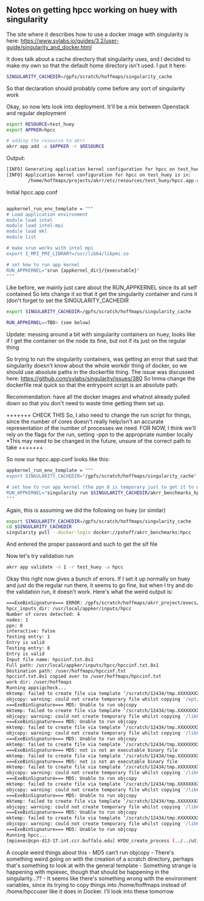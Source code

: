 ## Notes on getting hpcc working on huey with singularity

The site where it describes how to use a docker image with singularity is here: https://www.sylabs.io/guides/3.2/user-guide/singularity_and_docker.html

It does talk about a cache directory that singularity uses, and I decided to make my own so that the default home directory isn't used. I put it here:

```bash
SINGULARITY_CACHEDIR=/gpfs/scratch/hoffmaps/singularity_cache
```
So that declaration should probably come before any sort of singularity work


Okay, so now lets look into deployment. It'll be a mix between Openstack and regular deployment
```bash
export RESOURCE=test_huey
export APPKER=hpcc

# adding the resource to akrr
akrr app add -a $APPKER -r $RESOURCE
```
Output:
```bash
[INFO] Generating application kernel configuration for hpcc on test_huey
[INFO] Application kernel configuration for hpcc on test_huey is in: 
        /home/hoffmaps/projects/akrr/etc/resources/test_huey/hpcc.app.conf

```
Initial hpcc.app.conf
```bash

appkernel_run_env_template = """
# Load application environment
module load intel
module load intel-mpi
module load mkl
module list

# make srun works with intel mpi
export I_MPI_PMI_LIBRARY=/usr/lib64/libpmi.so

# set how to run app kernel
RUN_APPKERNEL="srun {appkernel_dir}/{executable}"
"""

```

Like before, we mainly just care about the RUN_APPKERNEL since its all self contained
So lets change it so that it get the singularity container and runs it (don't forget to set the SINGULARITY_CACHEDIR
```bash
export SINGULARITY_CACHEDIR=/gpfs/scratch/hoffmaps/singularity_cache

RUN_APPKERNEL=<TBD> (see below)
```
Update: messing around a bit with singularity containers on huey, looks like if I get the container on the node its fine, but not if its just on the regular thing

So trying to run the singularity containers, was getting an error that said that singularity doesn't know about the whole workdir thing of docker, so we should use absolute paths in the dockerfile thing. The issue was discussed here: https://github.com/sylabs/singularity/issues/380
So Imma change the dockerfile real quick so that the entrypoint script is an absolute path.

Recommendation: have all the docker images and whatnot already pulled down so that you don't need to waste time getting them set up.

+++++++ CHECK THIS
So, I also need to change the run script for things, since the number of cores doesn't really help/isn't an accurate representation of the number of processes we need. FOR NOW, I think we'll rely on the flags for the run, setting -ppn to the appropriate number locally
*This may need to be changed in the future, unsure of the correct path to take
+++++++

So now our hpcc.app.conf looks like this:
```bash
appkernel_run_env_template = """
export SINGULARITY_CACHEDIR="/gpfs/scratch/hoffmaps/singularity_cache"

# set how to run app kernel (the ppn 8 is temporary just to get it to work, to be changed in future)
RUN_APPKERNEL="singularity run $SINGULARITY_CACHEDIR/akrr_benchmarks_hpcc.sif -ppn 8"
"""
```
Again, this is assuming we did the following on huey (or similar)
```bash
export SINGULARITY_CACHEDIR=/gpfs/scratch/hoffmaps/singularity_cache
cd $SINGULARITY_CACHEDIR
singularity pull --docker-login docker://pshoff/akrr_benchmarks:hpcc 

```
And entered the proper password and such to get the sif file

Now let's try validation run 
```bash
akrr app validate -n 1 -r test_huey -a hpcc


```
Okay this right now gives a bunch of errors. If I set it up normally on huey and just do the regular run there, it seems to go fine, but when I try and do the validation run, it doesn't work. Here's what the weird output is:

```bash
===ExeBinSignature=== ERROR: /gpfs/scratch/hoffmaps/akrr_project/execs/hpcc/hpcc is not an executable binary file
hpcc_inputs_dir: /usr/local/appker/inputs/hpcc
Number of cores detected: 4
nodes: 1
ppn: 8
interactive: false
Testing entry: 1
Entry is valid
Testing entry: 8
Entry is valid
Input file name: hpccinf.txt.8x1
Full path: /usr/local/appker/inputs/hpcc/hpccinf.txt.8x1
Destination path: /user/hoffmaps/hpccinf.txt
hpccinf.txt.8x1 copied over to /user/hoffmaps/hpccinf.txt
work dir: /user/hoffmaps
Running appsigcheck...
mktemp: failed to create file via template ‘/scratch/12434/tmp.XXXXXXXXXX’: No such file or directory
objcopy: warning: could not create temporary file whilst copying '/opt/appker/execs/hpcc-1.5.0/hpcc', (error: Read-only file system)
===ExeBinSignature=== MD5: Unable to run objcopy
mktemp: failed to create file via template ‘/scratch/12434/tmp.XXXXXXXXXX’: No such file or directory
objcopy: warning: could not create temporary file whilst copying '/lib64/libpthread.so.0', (error: Read-only file system)
===ExeBinSignature=== MD5: Unable to run objcopy
mktemp: failed to create file via template ‘/scratch/12434/tmp.XXXXXXXXXX’: No such file or directory
objcopy: warning: could not create temporary file whilst copying '/lib64/libm.so.6', (error: Read-only file system)
===ExeBinSignature=== MD5: Unable to run objcopy
mktemp: failed to create file via template ‘/scratch/12434/tmp.XXXXXXXXXX’: No such file or directory
===ExeBinSignature=== MD5: not is not an executable binary file
mktemp: failed to create file via template ‘/scratch/12434/tmp.XXXXXXXXXX’: No such file or directory
===ExeBinSignature=== MD5: not is not an executable binary file
mktemp: failed to create file via template ‘/scratch/12434/tmp.XXXXXXXXXX’: No such file or directory
objcopy: warning: could not create temporary file whilst copying '/lib64/libdl.so.2', (error: Read-only file system)
===ExeBinSignature=== MD5: Unable to run objcopy
mktemp: failed to create file via template ‘/scratch/12434/tmp.XXXXXXXXXX’: No such file or directory
objcopy: warning: could not create temporary file whilst copying '/lib64/librt.so.1', (error: Read-only file system)
===ExeBinSignature=== MD5: Unable to run objcopy
mktemp: failed to create file via template ‘/scratch/12434/tmp.XXXXXXXXXX’: No such file or directory
objcopy: warning: could not create temporary file whilst copying '/lib64/libgcc_s.so.1', (error: Read-only file system)
===ExeBinSignature=== MD5: Unable to run objcopy
mktemp: failed to create file via template ‘/scratch/12434/tmp.XXXXXXXXXX’: No such file or directory
objcopy: warning: could not create temporary file whilst copying '/lib64/libc.so.6', (error: Read-only file system)
===ExeBinSignature=== MD5: Unable to run objcopy
Running hpcc...
[mpiexec@cpn-d13-17.int.ccr.buffalo.edu] HYDU_create_process (../../utils/launch/launch.c:825): execvp error on file /usr/bin/srun (No such file or directory)
```
A couple weird things about this
	- MD5 can't run objcopy
	- There's something weird going on with the creation of a scratch directory, perhaps that's something to look at with the general template
	- Something strange is happening with mpiexec, though that should be happening in the singularity...??
	- It seems like there's something wrong with the environment variables, since its trying to copy things into /home/hoffmaps instead of /home/hpccuser like it does in Docker.
I'll look into these tomorrow














